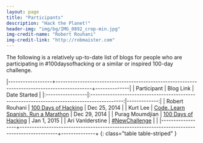 ```yaml
---
layout: page
title: "Participants"
description: "Hack the Planet!"
header-img: "img/bg/IMG_0892_crop-min.jpg"
img-credit-name: "Robert Rouhani"
img-credit-link: "http://robmaister.com"
---
```


The following is a relatively up-to-date list of blogs for people who are
participating in #100daysofhacking or a similar or inspired 100-day challenge.

|------------------+---------------------------------------------------------------------------------------------+--------------|
| Participant      |                                          Blog Link                                          | Date Started |
|:-----------------|:-------------------------------------------------------------------------------------------:|-------------:|
| Robert Rouhani   | [100 Days of Hacking](http://100daysofhacking.com)                                          | Dec 25, 2014 |
| Kurt Lee         | [Code. Learn Spanish. Run a Marathon](https://medium.com/code-learn-spanish-run-a-marathon) | Dec 29, 2014 |
| Purag Moumdjian  | [100 Days of Hacking](http://purag.me/blog/tag/100daysofhacking)                            |  Jan 1, 2015 |
| Ari Vanlderstine | [#NewChallenge](http://blog.ariari.io/)                                                     |              |
|------------------+---------------------------------------------------------------------------------------------+--------------+
{: class="table table-striped" }
